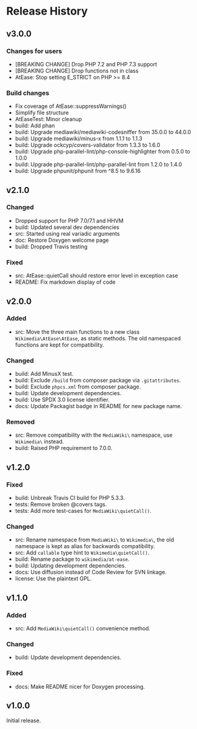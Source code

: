 # Release History

## v3.0.0

### Changes for users

* [BREAKING CHANGE] Drop PHP 7.2 and PHP 7.3 support
* [BREAKING CHANGE] Drop functions not in class
* AtEase: Stop setting E_STRICT on PHP >= 8.4

### Build changes

* Fix coverage of AtEase::suppressWarnings()
* Simplify file structure
* AtEaseTest: Minor cleanup
* build: Add phan
* build: Upgrade mediawiki/mediawiki-codesniffer from 35.0.0 to 44.0.0
* build: Upgrade mediawiki/minus-x from 1.1.1 to 1.1.3
* build: Upgrade ockcyp/covers-validator from 1.3.3 to 1.6.0
* build: Upgrade php-parallel-lint/php-console-highlighter from 0.5.0 to 1.0.0
* build: Upgrade php-parallel-lint/php-parallel-lint from 1.2.0 to 1.4.0
* build: Upgrade phpunit/phpunit from ^8.5 to 9.6.16

## v2.1.0

### Changed

* Dropped support for PHP 7.0/7.1 and HHVM
* build: Updated several dev dependencies
* src: Started using real variadic arguments
* doc: Restore Doxygen welcome page
* build: Dropped Travis testing

### Fixed
* src: AtEase::quietCall should restore error level in exception case
* README: Fix markdown display of code

## v2.0.0

### Added

* src: Move the three main functions to a new class `Wikimedia\AtEase\AtEase`,
  as static methods. The old namespaced functions are kept for compatibility.

### Changed

* build: Add MinusX test.
* build: Exclude `/build` from composer package via `.gitattributes`.
* build: Exclude `phpcs.xml` from composer package.
* build: Update development dependencies.
* build: Use SPDX 3.0 license identifier.
* docs: Update Packagist badge in README for new package name.

### Removed

* src: Remove compatibility with the `MediaWiki\` namespace,
  use `Wikimedia\` instead.
* build: Raised PHP requirement to 7.0.0.

## v1.2.0

### Fixed

* build: Unbreak Travis CI build for PHP 5.3.3.
* tests: Remove broken @covers tags.
* tests: Add more test-cases for `MediaWiki\quietCall()`.

### Changed

* src: Rename namespace from `MediaWiki\` to `Wikimedia\`,
  the old namespace is kept as alias for backwards compatibility.
* src: Add `callable` type hint to `Wikimedia\quietCall()`.
* build: Rename package to `wikimedia/at-ease`.
* build: Updating development dependencies.
* docs: Use diffusion instead of Code Review for SVN linkage.
* license: Use the plaintext GPL.

## v1.1.0

### Added

* src: Add `MediaWiki\quietCall()` convenience method.

### Changed

* build: Update development dependencies.

### Fixed

* docs: Make README nicer for Doxygen processing.

## v1.0.0

Initial release.
